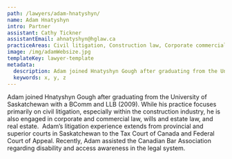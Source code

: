 ```yaml
---
path: /lawyers/adam-hnatyshyn/
name: Adam Hnatyshyn
intro: Partner
assistant: Cathy Tickner
assistantEmail: ahnatyshyn@hglaw.ca
practiceAreas: Civil litigation, Construction law, Corporate commercial, Employment law
image: /img/adamWebsize.jpg
templateKey: lawyer-template
metadata:
  description: Adam joined Hnatyshyn Gough after graduating from the University of Saskatchewan with a BComm and LLB (2009).   While his practice focuses primarily on civil litigation, especially within the construction industry, he is also engaged in corporate and commercial law, wills and estate law, and real estate.  Adam’s litigation experience extends from provincial and superior courts in Saskatchewan to the Tax Court of Canada and Federal Court of Appeal.  Recently, Adam assisted the Canadian Bar Association regarding disability and access awareness in the legal system.  
  keywords: x, y, z
---
```

Adam joined Hnatyshyn Gough after graduating from the University of Saskatchewan with a BComm and LLB (2009).   While his practice focuses primarily on civil litigation, especially within the construction industry, he is also engaged in corporate and commercial law, wills and estate law, and real estate.  Adam’s litigation experience extends from provincial and superior courts in Saskatchewan to the Tax Court of Canada and Federal Court of Appeal.  Recently, Adam assisted the Canadian Bar Association regarding disability and access awareness in the legal system.
